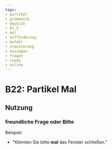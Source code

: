 ```yaml
---
tags:
- partikel
- grammatik
- deutsch
- b2_2
- mal
- aufforderung
- befehl
- ermunterung
- aussagen
- fragen
- ready
- online
---
```


# B22: Partikel Mal

## Nutzung

### freundliche Frage oder Bitte  

Beispiel:  

- "Könnten Sie bitte __mal__ das Fenster schließen."  
